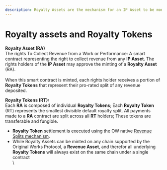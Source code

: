 ```yaml
---
description: Royalty Assets are the mechanism for an IP Asset to be monetized.
---
```


# Royalty assets and Royalty Tokens

**Royalty Asset (RA)** \
The rights To Collect Revenue from a Work or Performance: A smart contract representing the right to collect revenue from any **IP Asset**. The rights holders of the **IP Asset** may approve the minting of a **Royalty Asset** (RA). \
\
When this smart contract is minted, each rights holder receives a portion of **Royalty Tokens** that represent their pro-rated split of any revenue deposited.

**Royalty Tokens (RT):** \
Each **RA** is composed of individual **Royalty Tokens**; Each **Royalty Token** (RT) represents the smallest divisible default royalty split. All payments made to a **RA** contract are split across all **RT** holders; These tokens are transferable and fungible.

* **Royalty Token** settlement is executed using the OW native [Revenue Splits mechanism](revenue-splits.md).
* While Royalty Assets can be minted on any chain supported by the Original Works Protocol, a **Revenue Asset**, and therefor all underlying **Royalty Tokens** will always exist on the same chain under a single contract\
  \
